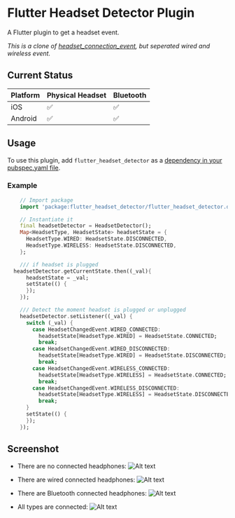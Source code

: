 # Flutter Headset Detector Plugin

A Flutter plugin to get a headset event.

*This is a clone of [headset_connection_event](https://github.com/themobilecoder/headset_connection_event), but seperated wired and wireless event.*


## Current Status

| Platform    | Physical Headset | Bluetooth |
| ----------- | ---------------- | --------- |
| iOS         | ✅               | ✅        |
| Android     | ✅               | ✅        |


## Usage
To use this plugin, add `flutter_headset_detector` as a [dependency in your pubspec.yaml file](https://flutter.io/platform-plugins/).

### Example

``` dart
    // Import package
    import 'package:flutter_headset_detector/flutter_headset_detector.dart';

    // Instantiate it
    final headsetDetector = HeadsetDetector();
    Map<HeadsetType, HeadsetState> headsetState = {
      HeadsetType.WIRED: HeadsetState.DISCONNECTED,
      HeadsetType.WIRELESS: HeadsetState.DISCONNECTED,
    };

    /// if headset is plugged
  headsetDetector.getCurrentState.then((_val){
      headsetState = _val;
      setState(() {
      });
    });

    /// Detect the moment headset is plugged or unplugged
    headsetDetector.setListener((_val) {
      switch (_val) {
        case HeadsetChangedEvent.WIRED_CONNECTED:
          headsetState[HeadsetType.WIRED] = HeadsetState.CONNECTED;
          break;
        case HeadsetChangedEvent.WIRED_DISCONNECTED:
          headsetState[HeadsetType.WIRED] = HeadsetState.DISCONNECTED;
          break;
        case HeadsetChangedEvent.WIRELESS_CONNECTED:
          headsetState[HeadsetType.WIRELESS] = HeadsetState.CONNECTED;
          break;
        case HeadsetChangedEvent.WIRELESS_DISCONNECTED:
          headsetState[HeadsetType.WIRELESS] = HeadsetState.DISCONNECTED;
          break;
      }
      setState(() {
      });
    });
```


## Screenshot
* There are no connected headphones:
![Alt text](screenshot/both_not_connected.jpeg?raw=true "No connected")

* There are wired connected headphones:
![Alt text](screenshot/wired_connected.jpeg?raw=true "Wired connected")

* There are Bluetooth connected headphones:
![Alt text](screenshot/wireless_connected.jpeg?raw=true "Bluetooth connected")

* All types are connected:
![Alt text](screenshot/all_connected.jpeg?raw=true "All connected")
